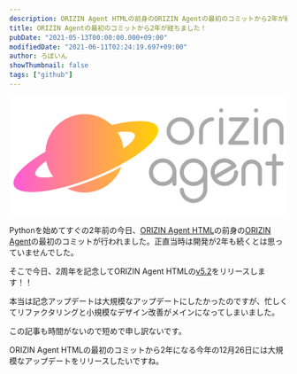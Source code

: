 ```yaml
---
description: ORIZIN Agent HTMLの前身のORIZIN Agentの最初のコミットから2年が経ちました。それを記念して、ORIZIN Agent HTMLのv5.2をリリースしました。
title: ORIZIN Agentの最初のコミットから2年が経ちました！
pubDate: "2021-05-13T00:00:00.000+09:00"
modifiedDate: "2021-06-11T02:24:19.697+09:00"
author: ろぼいん
showThumbnail: false
tags: ["github"]
---
```


![ORIZIN Agent HTMLのロゴ](./landscape_logo2.svg)

Pythonを始めてすぐの2年前の今日、[ORIZIN Agent HTML](https://github.com/Robot-Inventor/ORIZIN-Agent-HTML)の前身の[ORIZIN Agent](https://github.com/Robot-Inventor/ORIZIN_Agent)の最初のコミットが行われました。正直当時は開発が2年も続くとは思っていませんでした。

そこで今日、2周年を記念してORIZIN Agent HTMLの[v5.2](https://github.com/Robot-Inventor/ORIZIN-Agent-HTML/releases)をリリースします！！

本当は記念アップデートは大規模なアップデートにしたかったのですが、忙しくてリファクタリングと小規模なデザイン改善がメインになってしまいました。

この記事も時間がないので短めで申し訳ないです。

ORIZIN Agent HTMLの最初のコミットから2年になる今年の12月26日には大規模なアップデートをリリースしたいですね。
